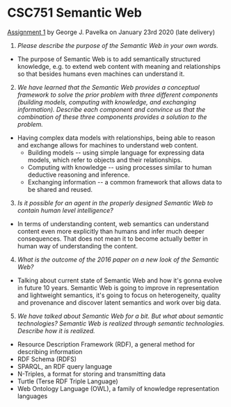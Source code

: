 # CSC751 Semantic Web

[Assignment 1][1] by George J. Pavelka on January 23rd 2020 (late delivery)

1. _Please describe the purpose of the Semantic Web in your own words._

  * The purpose of Semantic Web is to add semantically structured knowledge, e.g. to extend web content with meaning and relationships so that besides humans even machines can understand it.

2. _We have learned that the Semantic Web provides a conceptual framework to solve the prior problem with three different components (building models, computing with knowledge, and exchanging information). Describe each component and convince us that the combination of these three components provides a solution to the problem._

  * Having complex data models with relationships, being able to reason and exchange allows for machines to understand web content.
    * Building models -- using simple language for expressing data models, which refer to objects and their relationships.
    * Computing with knowledge -- using processes similar to human deductive reasoning and inference.
    * Exchanging information -- a common framework that allows data to be shared and reused.

3. _Is it possible for an agent in the properly designed Semantic Web to contain human level intelligence?_

  * In terms of understanding content, web semantics can understand content even more explicitly than humans and infer much deeper consequences. That does not mean it to become actually better in human way of understanding the content.

4. _What is the outcome of the 2016 paper on a new look of the Semantic Web?_

  * Talking about current state of Semantic Web and how it's gonna evolve in future 10 years. Semantic Web is going to improve in representation and lightweight semantics, it's going to focus on heterogeneity, quality and provenance and discover latent semantics and work over big data.

5. _We have talked about Semantic Web for a bit. But what about semantic technologies? Semantic Web is realized through semantic technologies. Describe how it is realized._

  * Resource Description Framework (RDF), a general method for describing information
  * RDF Schema (RDFS)
  * SPARQL, an RDF query language
  * N-Triples, a format for storing and transmitting data
  * Turtle (Terse RDF Triple Language)
  * Web Ontology Language (OWL), a family of knowledge representation languages

[1]: http://www.cs.miami.edu/home/visser/csc751-files/CSC751-Assignment-1.pdf
(Assignment source PDF)
